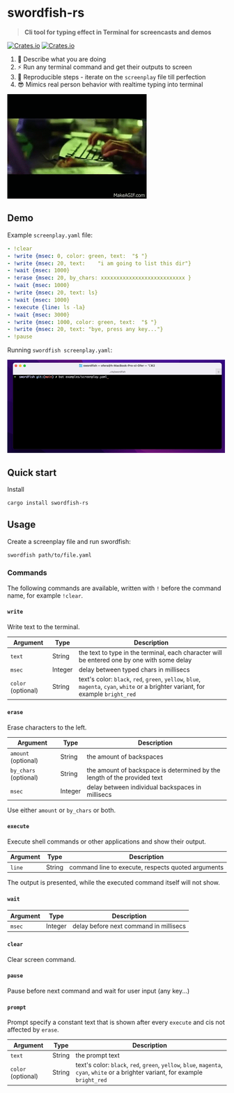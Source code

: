# swordfish-rs

> **Cli tool for typing effect in Terminal for screencasts and demos**

[![Crates.io](https://img.shields.io/crates/v/swordfish-rs)](https://crates.io/crates/swordfish-rs)
[![Crates.io](https://img.shields.io/crates/d/swordfish-rs)](https://crates.io/crates/swordfish-rs)

1. 💬 Describe what you are doing
2. ⚡️ Run any terminal command and get their outputs to screen
3. 🤖 Reproducible steps - iterate on the `screenplay` file till perfection
4. 😎 Mimics real person behavior with realtime typing into terminal

![Swordfish hack scene](swordfish_hack_scene.gif)

## Demo

Example `screenplay.yaml` file:

```yaml
- !clear
- !write {msec: 0, color: green, text:  "$ "}
- !write {msec: 20, text:    "i am going to list this dir"}
- !wait {msec: 1000}
- !erase {msec: 20, by_chars: xxxxxxxxxxxxxxxxxxxxxxxxxxx }
- !wait {msec: 1000}
- !write {msec: 20, text: ls}
- !wait {msec: 1000}
- !execute {line: ls -la}
- !wait {msec: 3000}
- !write {msec: 1000, color: green, text:  "$ "}
- !write {msec: 20, text: "bye, press any key..."}
- !pause
```

Running `swordfish screenplay.yaml`:

![demo](demo.gif)

## Quick start

Install

```sh
cargo install swordfish-rs
```

## Usage

Create a screenplay file and run swordfish:

```sh
swordfish path/to/file.yaml
```

### Commands

The following commands are available, written with `!` before the command name, for example `!clear`.

#### `write` 

Write text to the terminal.

| Argument | Type | Description |
| - | - | - |
|`text`| String | the text to type in the terminal, each character will be entered one by one with some delay |
|`msec`| Integer | delay between typed chars in millisecs |
|`color` (optional)| String | text's color: `black`, `red`, `green`, `yellow`, `blue`, `magenta`, `cyan`, `white` or a brighter variant, for example `bright_red` |
    
#### `erase` 

Erase characters to the left.

| Argument | Type | Description |
| - | - | - |
|`amount` (optional)| String | the amount of backspaces |
|`by_chars` (optional)| String | the amount of backspace is determined by the length of the provided text |
|`msec`| Integer | delay between individual backspaces in millisecs |

Use either `amount` or `by_chars` or both.

#### `execute` 

Execute shell commands or other applications and show their output.

| Argument | Type | Description |
| - | - | - |
|`line`| String | command line to execute, respects quoted arguments |

The output is presented, while the executed command itself will not show.

#### `wait` 

| Argument | Type | Description |
| - | - | - |
|`msec`| Integer |  delay before next command in millisecs |

#### `clear` 

Clear screen command.

#### `pause` 

Pause before next command and wait for user input (any key...)

#### `prompt`

Prompt specify a constant text that is shown after every `execute` and cis not affected by `erase`.

| Argument | Type | Description |
| - | - | - |
|`text`| String | the prompt text |
|`color` (optional)| String | text's color: `black`, `red`, `green`, `yellow`, `blue`, `magenta`, `cyan`, `white` or a brighter variant, for example `bright_red` |
